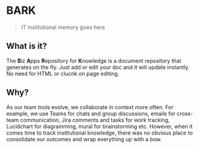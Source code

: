# BARK
> IT institutional memory goes here

## What is it?
The **B**iz **A**pps **R**epository for **K**nowledge is a document repository that generates on the fly. Just add or edit your doc and it will update instantly. No need for HTML or clucnk on page editing.

## Why?
As our team tools evolve, we collaborate in context more often. For example, we use Teams for chats and group discussions, emails for cross-team communication, Jira comments and tasks for work tracking, Lucidchart for diagramming, mural for brainstorming etc. However, when it comes time to track institutional knowledge, there was no obvious place to consolidate our outcomes and wrap everything up with a bow.
